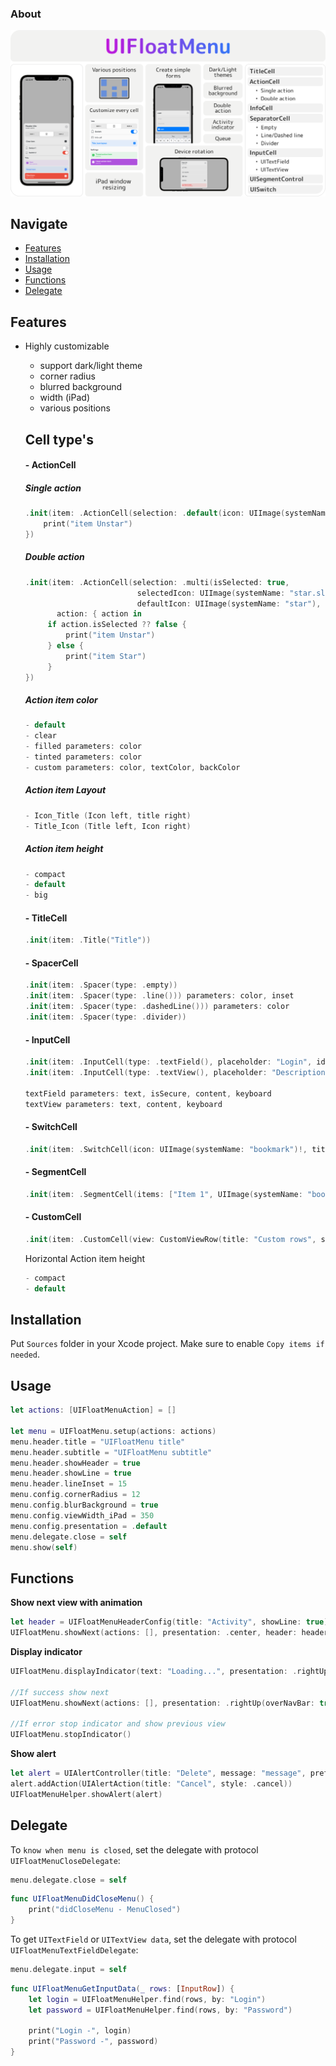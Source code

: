 ### About

<p align="center">
  <img src="https://github.com/VladK9/UIFloatMenu/blob/main/Assets/UIFloatMenu-Banner.png">
</p>

## Navigate

- [Features](#features)
- [Installation](#installation)
- [Usage](#usage)
- [Functions](#functions)
- [Delegate](#delegate)

## Features

- Highly customizable
   - support dark/light theme
   - corner radius
   - blurred background
   - width (iPad)
   - various positions

   ## **Cell type's**
   
   #### - ActionCell
   
   ##### Single action
   ```swift
   .init(item: .ActionCell(selection: .default(icon: UIImage(systemName: "star"), title: "Title")), action: { action in
       print("item Unstar")
   })
   ```
    
   ##### Double action
   ```swift
   .init(item: .ActionCell(selection: .multi(isSelected: true,
                            selectedIcon: UIImage(systemName: "star.slash"), selectedTitle: "Unstar",
                            defaultIcon: UIImage(systemName: "star"), defaultTitle: "Star")), 
          action: { action in
        if action.isSelected ?? false {
            print("item Unstar")
        } else {
            print("item Star")
        }
   })
   ```
   
   ##### Action item color
   ```swift
   - default
   - clear
   - filled parameters: color
   - tinted parameters: color
   - custom parameters: color, textColor, backColor
   ```
   
   ##### Action item Layout
   ```swift
   - Icon_Title (Icon left, title right)
   - Title_Icon (Title left, Icon right)
   ```
   
   ##### Action item height
   ```swift
   - compact
   - default
   - big
   ```
    
   #### - TitleCell
   ```swift
   .init(item: .Title("Title"))
   ```
   
   #### - SpacerCell
   ```swift
   .init(item: .Spacer(type: .empty))
   .init(item: .Spacer(type: .line())) parameters: color, inset
   .init(item: .Spacer(type: .dashedLine())) parameters: color
   .init(item: .Spacer(type: .divider))
   ```
   
   #### - InputCell
   ```swift
   .init(item: .InputCell(type: .textField(), placeholder: "Login", identifier: "Login"))
   .init(item: .InputCell(type: .textView(), placeholder: "Description", identifier: "Description"))
   
   textField parameters: text, isSecure, content, keyboard
   textView parameters: text, content, keyboard
   ```
   
   #### - SwitchCell
   ```swift
   .init(item: .SwitchCell(icon: UIImage(systemName: "bookmark")!, title: "Switch 1", action: #selector(switchAction)))
   ```
   
   #### - SegmentCell
   ```swift
   .init(item: .SegmentCell(items: ["Item 1", UIImage(systemName: "bookmark")!, "Item 3"], selected: 1, action: #selector(segmentAction)))
   ```
   
   #### - CustomCell
   ```swift
   .init(item: .CustomCell(view: CustomViewRow(title: "Custom rows", subtitle: "View custom rows", icon: UIImage(systemName: "tablecells")!)), action: { _ in }
   ```
   
   Horizontal Action item height
   ```swift
   - compact
   - default
   ```

## Installation
Put `Sources` folder in your Xcode project. Make sure to enable `Copy items if needed`.

## Usage

```swift
let actions: [UIFloatMenuAction] = []
        
let menu = UIFloatMenu.setup(actions: actions)
menu.header.title = "UIFloatMenu title"
menu.header.subtitle = "UIFloatMenu subtitle"
menu.header.showHeader = true
menu.header.showLine = true
menu.header.lineInset = 15
menu.config.cornerRadius = 12
menu.config.blurBackground = true
menu.config.viewWidth_iPad = 350
menu.config.presentation = .default
menu.delegate.close = self
menu.show(self)
```

## Functions

**Show next view with animation**
```swift
let header = UIFloatMenuHeaderConfig(title: "Activity", showLine: true)
UIFloatMenu.showNext(actions: [], presentation: .center, header: header)
```

**Display indicator**
```swift
UIFloatMenu.displayIndicator(text: "Loading...", presentation: .rightUp(overNavBar: true))

//If success show next
UIFloatMenu.showNext(actions: [], presentation: .rightUp(overNavBar: true), header: header)

//If error stop indicator and show previous view
UIFloatMenu.stopIndicator()
```

**Show alert**
```swift
let alert = UIAlertController(title: "Delete", message: "message", preferredStyle: .alert)
alert.addAction(UIAlertAction(title: "Cancel", style: .cancel))
UIFloatMenuHelper.showAlert(alert)
```

## Delegate

To `know when menu is closed`, set the delegate with protocol `UIFloatMenuCloseDelegate`:

```swift
menu.delegate.close = self
```

```swift
func UIFloatMenuDidCloseMenu() {
    print("didCloseMenu - MenuClosed")
}
```

To get `UITextField` or `UITextView data`, set the delegate with protocol `UIFloatMenuTextFieldDelegate`:

```swift
menu.delegate.input = self
```

```swift
func UIFloatMenuGetInputData(_ rows: [InputRow]) {
    let login = UIFloatMenuHelper.find(rows, by: "Login")
    let password = UIFloatMenuHelper.find(rows, by: "Password")

    print("Login -", login)
    print("Password -", password)
}
```
